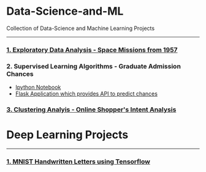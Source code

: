 # Data-Science-and-ML
Collection of Data-Science and Machine Learning Projects

-----

### [1. Exploratory Data Analysis - Space Missions from 1957](Space-Missions-from-1957-Exploratory-Data-Analysis.ipynb)

### 2. Supervised Learning Algorithms - Graduate Admission Chances
   * [Ipython Notebook](Supervised-Graduate-Admission.ipynb)
   * [Flask Application which provides API to predict chances](https://github.com/Rujul-Patel/Predicting-Graduate-Admission-Chance-API)

### [3. Clustering Analyis - Online Shopper's Intent Analysis](Online-Shoppers_Intent.ipynb)


# Deep Learning Projects
-----

### [1. MNIST Handwritten Letters using Tensorflow](Deep-Learning/MNIST_Handwritten_Digits.ipynb)
